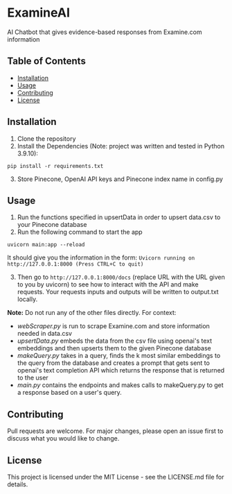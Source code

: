 # ExamineAI
AI Chatbot that gives evidence-based responses from Examine.com information

## Table of Contents

- [Installation](#installation)
- [Usage](#usage)
- [Contributing](#contributing)
- [License](#license)

## Installation

1. Clone the repository
2. Install the Dependencies (Note: project was written and tested in Python 3.9.10):
```
pip install -r requirements.txt
```
3. Store Pinecone, OpenAI API keys and Pinecone index name in config.py

## Usage

1. Run the functions specified in upsertData in order to upsert data.csv to your Pinecone database
2. Run the following command to start the app
```
uvicorn main:app --reload
```
It should give you the information in the form: `Uvicorn running on http://127.0.0.1:8000 (Press CTRL+C to quit)`

3. Then go to `http://127.0.0.1:8000/docs` (replace URL with the URL given to you by uvicorn) to see how to interact with the API and make requests.
Your requests inputs and outputs will be written to output.txt locally.

**Note:** Do not run any of the other files directly. For context:

* *webScraper.py* is run to scrape Examine.com and store information needed in data.csv
* *upsertData.py* embeds the data from the csv file using openai's text embeddings and then upserts them to the given Pinecone database
* *makeQuery.py* takes in a query, finds the k most similar embeddings to the query from the database and creates a prompt that gets sent to openai's text completion API which returns the response that is returned to the user
* *main.py* contains the endpoints and makes calls to makeQuery.py to get a response based on a user's query.

## Contributing

Pull requests are welcome. For major changes, please open an issue first to discuss what you would like to change.


## License

This project is licensed under the MIT License - see the LICENSE.md file for details.
